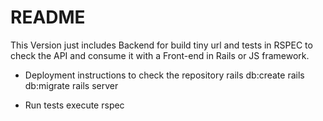 # README

This Version just includes Backend for build tiny url and tests in RSPEC to check the API and
consume it with a Front-end in Rails or JS framework.

- Deployment instructions to check the repository
  rails db:create
  rails db:migrate
  rails server

- Run tests
  execute rspec
